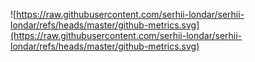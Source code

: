![https://raw.githubusercontent.com/serhii-londar/serhii-londar/refs/heads/master/github-metrics.svg](https://raw.githubusercontent.com/serhii-londar/serhii-londar/refs/heads/master/github-metrics.svg)
